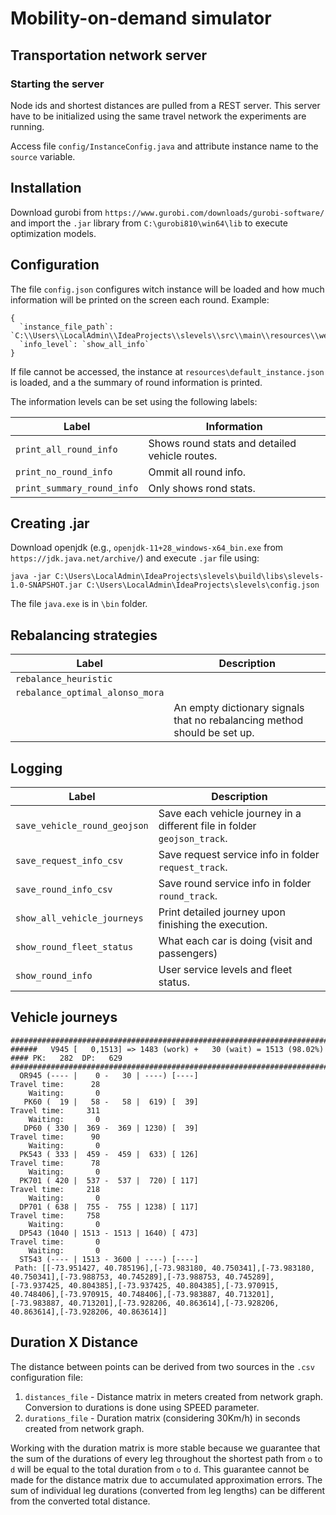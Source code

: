 # Mobility-on-demand simulator
## Transportation network server
### Starting the server

Node ids and shortest distances are pulled from a REST server.
This server have to be initialized using the same travel
network the experiments are running.

Access file `config/InstanceConfig.java` and attribute instance name to the `source` variable.

## Installation

Download gurobi from `https://www.gurobi.com/downloads/gurobi-software/` and import the `.jar` library from `C:\gurobi810\win64\lib` to execute optimization models.

## Configuration

The file `config.json` configures witch instance will be loaded and how much information will be printed on the screen each
round. Example:

    {
      `instance_file_path`: `C:\\Users\\LocalAdmin\\IdeaProjects\\slevels\\src\\main\\resources\\week\\profile_time.json`,
      `info_level`: `show_all_info`
    }

If file cannot be accessed, the instance at `resources\default_instance.json` is loaded, and a the summary of round
information is printed.

The information levels can be set using the following labels:


|Label|Information|
|-----|-----------|
|`print_all_round_info`| Shows round stats and detailed vehicle routes.|
|`print_no_round_info`| Ommit all round info.|
|`print_summary_round_info`| Only shows rond stats.|



## Creating .jar

Download openjdk (e.g., `openjdk-11+28_windows-x64_bin.exe` from `https://jdk.java.net/archive/`) and execute `.jar` file using:
    
    java -jar C:\Users\LocalAdmin\IdeaProjects\slevels\build\libs\slevels-1.0-SNAPSHOT.jar C:\Users\LocalAdmin\IdeaProjects\slevels\config.json

The file `java.exe` is in `\bin` folder.


## Rebalancing strategies

|Label|Description|
|-----|-----------|
|`rebalance_heuristic`||
|`rebalance_optimal_alonso_mora`| | 
|                               | An empty dictionary signals that no rebalancing method should be set up. | 

## Logging

|Label|Description|
|-----|-----------|
|`save_vehicle_round_geojson`| Save each vehicle journey in a different file  in folder `geojson_track`.|
|`save_request_info_csv`| Save request service info  in folder `request_track`.|
|`save_round_info_csv`| Save round service info in folder `round_track`.|
|`show_all_vehicle_journeys`|Print detailed journey upon finishing the execution.|
|`show_round_fleet_status`| What each car is doing (visit and passengers)|
|`show_round_info`| User service levels and fleet status.|

## Vehicle journeys
    
    ########################################################################################
    ######   V945 [   0,1513] => 1483 (work) +   30 (wait) = 1513 (98.02%) #### PK:   282  DP:   629
    ########################################################################################
      OR945 (---- |    0 -   30 | ----) [----]
    Travel time:      28
        Waiting:       0
       PK60 (  19 |   58 -   58 |  619) [  39]
    Travel time:     311
        Waiting:       0
       DP60 ( 330 |  369 -  369 | 1230) [  39]
    Travel time:      90
        Waiting:       0
      PK543 ( 333 |  459 -  459 |  633) [ 126]
    Travel time:      78
        Waiting:       0
      PK701 ( 420 |  537 -  537 |  720) [ 117]
    Travel time:     218
        Waiting:       0
      DP701 ( 638 |  755 -  755 | 1238) [ 117]
    Travel time:     758
        Waiting:       0
      DP543 (1040 | 1513 - 1513 | 1640) [ 473]
    Travel time:       0
        Waiting:       0
      ST543 (---- | 1513 - 3600 | ----) [----]
     Path: [[-73.951427, 40.785196],[-73.983180, 40.750341],[-73.983180, 40.750341],[-73.988753, 40.745289],[-73.988753, 40.745289],[-73.937425, 40.804385],[-73.937425, 40.804385],[-73.970915, 40.748406],[-73.970915, 40.748406],[-73.983887, 40.713201],[-73.983887, 40.713201],[-73.928206, 40.863614],[-73.928206, 40.863614],[-73.928206, 40.863614]]

## Duration X Distance

The distance between points can be derived from two sources in the `.csv` configuration file:
1) `distances_file` - Distance matrix in meters created from network graph. Conversion to durations is done using 
SPEED parameter.
2) `durations_file` - Duration matrix (considering 30Km/h) in seconds created from network graph.

Working with the duration matrix is more stable because we guarantee that the sum of the durations of every leg throughout 
the shortest path from `o` to `d` will be equal to the total duration from  `o` to `d`.
This guarantee cannot be made for the distance matrix due to accumulated approximation errors.
The sum of individual leg durations (converted from leg lengths) can be different from the converted total distance.